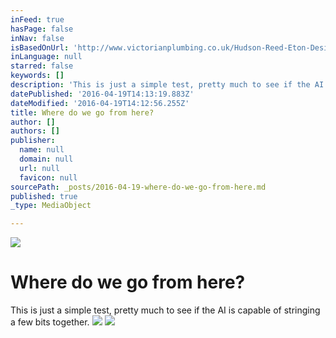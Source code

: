 ```yaml
---
inFeed: true
hasPage: false
inNav: false
isBasedOnUrl: 'http://www.victorianplumbing.co.uk/Hudson-Reed-Eton-Designer-Radiator-1200-x-450mm-Chrome-HL375-.aspx'
inLanguage: null
starred: false
keywords: []
description: 'This is just a simple test, pretty much to see if the AI is capable of stringing a few bits together. '
datePublished: '2016-04-19T14:13:19.883Z'
dateModified: '2016-04-19T14:12:56.255Z'
title: Where do we go from here?
author: []
authors: []
publisher:
  name: null
  domain: null
  url: null
  favicon: null
sourcePath: _posts/2016-04-19-where-do-we-go-from-here.md
published: true
_type: MediaObject

---
```

![](https://imgflo.herokuapp.com/graph/vahj1ThiexotieMo/88f441adb44bf68e42437c873cb6bf9d/passthrough.jpg?height=536&input=https%3A%2F%2Fs3-us-west-2.amazonaws.com%2Fthe-grid-img%2Fp%2Fdebaa427dea3e875822282f8f155d1bc320dfac2.jpg&width=388)

# Where do we go from here?

This is just a simple test, pretty much to see if the AI is capable of stringing a few bits together. ![](https://imgflo.herokuapp.com/graph/vahj1ThiexotieMo/16e8962ee263366ca85c0ff81be32794/passthrough.jpg?height=600&input=https%3A%2F%2Fthe-grid-user-content.s3-us-west-2.amazonaws.com%2F8293f804-e723-42c7-a983-ac377615e50d.jpg)
![](https://the-grid-user-content.s3-us-west-2.amazonaws.com/41e748db-2bb8-41af-8baa-3a94b8fbdf9c.jpg)
